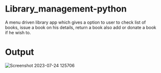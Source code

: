 # Library_management-python

A menu driven library app which gives a option to user to check list of books, issue a book on his details, 
return a book also add or donate a book if he wish to.

# Output

![Screenshot 2023-07-24 125706](https://github.com/iam-Akashgiri/Library_management-python/assets/136268468/677fe74f-3b0b-498e-82a0-954d2b689c3d)



